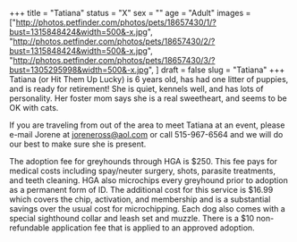 +++
title = "Tatiana"
status = "X"
sex = ""
age = "Adult"
images = ["http://photos.petfinder.com/photos/pets/18657430/1/?bust=1315848424&width=500&-x.jpg",
"http://photos.petfinder.com/photos/pets/18657430/2/?bust=1315848424&width=500&-x.jpg",
"http://photos.petfinder.com/photos/pets/18657430/3/?bust=1305295998&width=500&-x.jpg",
]
draft = false
slug = "Tatiana"
+++
Tatiana (or Hit Them Up Lucky) is 6 years old, has had one litter of puppies, and is ready for retirement!  She is quiet, kennels well, and has lots of personality.  Her foster mom says she is a real sweetheart, and seems to be OK with cats.


If you are traveling from out of the area to meet Tatiana at an event, please e-mail Jorene at joreneross@aol.com or call 515-967-6564 and we will do our best to make sure she is present.

The adoption fee for greyhounds through HGA is $250. This fee pays for medical costs including spay/neuter surgery, shots, parasite treatments, and teeth cleaning. HGA also microchips every greyhound prior to adoption as a permanent form of ID. The additional cost for this service is $16.99 which covers the chip, activation, and membership and is a substantial savings over the usual cost for microchipping. Each dog also comes with a special sighthound collar and leash set and muzzle. There is a $10 non-refundable application fee that is applied to an approved adoption.

